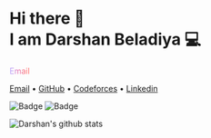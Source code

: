 <h1>Hi there 👋<br>
I am Darshan Beladiya 💻</h1>

<p >
<a href="https://githubsatellite.com?utm_source=github.com&amp;utm_medium=referral&amp;utm_campaign=satellite_banner_dashboard_std" class="d-inline-block text-bold" style="
          background: linear-gradient(92.05deg, #BCA1F7 12.09%, #E577B4 42.58%, #FF7170 84.96%);
          -webkit-background-clip: text;
          background-clip: text;
          -webkit-text-fill-color: transparent;
          -webkit-box-decoration-break: clone;" data-ga-click="Dashboard, click, GitHub Satellite 2021">
          Email
        </a>
        
        
 <a href="mailto:beladiyad1@gmail.com">Email</a> •
  <a href="https://github.com/beladiyadarshan/">GitHub</a> •
  <a href="https://codeforces.com/profile/d_p_beladiya" >Codeforces</a> •
  <a href="https://www.linkedin.com/in/darshan786/">Linkedin</a>
</p>

![Badge](https://cp-logo.vercel.app/codechef/darshan786)
![Badge](https://cp-logo.vercel.app/codeforces/d_p_beladiya)


![Darshan's github stats](https://github-readme-stats.vercel.app/api/?username=beladiyadarshan&show_icons=true&title_color=4444ff&icon_color=028323&text_color=cdc1cd&bg_color=000004)


<!--
**beladiyadarshan/beladiyadarshan** is a ✨ _special_ ✨ repository because its `README.md` (this file) appears on your GitHub profile.

Here are some ideas to get you started:

- 🔭 I’m currently working on ...
- 🌱 I’m currently learning ...
- 👯 I’m looking to collaborate on ...
- 🤔 I’m looking for help with ...
- 💬 Ask me about ...
- 📫 How to reach me: ...
- 😄 Pronouns: ...
- ⚡ Fun fact: ...
-->
